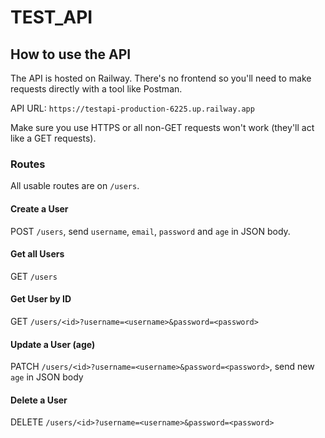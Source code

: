 # TEST_API

## How to use the API

The API is hosted on Railway. There's no frontend so you'll need to make requests directly with a tool like Postman.

API URL: `https://testapi-production-6225.up.railway.app`

Make sure you use HTTPS or all non-GET requests won't work (they'll act like a GET requests).

### Routes

All usable routes are on `/users`.

#### Create a User
POST `/users`, send `username`, `email`, `password` and `age` in JSON body.

#### Get all Users
GET `/users`

#### Get User by ID
GET `/users/<id>?username=<username>&password=<password>`

#### Update a User (age)
PATCH `/users/<id>?username=<username>&password=<password>`, send new `age` in JSON body

#### Delete a User
DELETE `/users/<id>?username=<username>&password=<password>`
